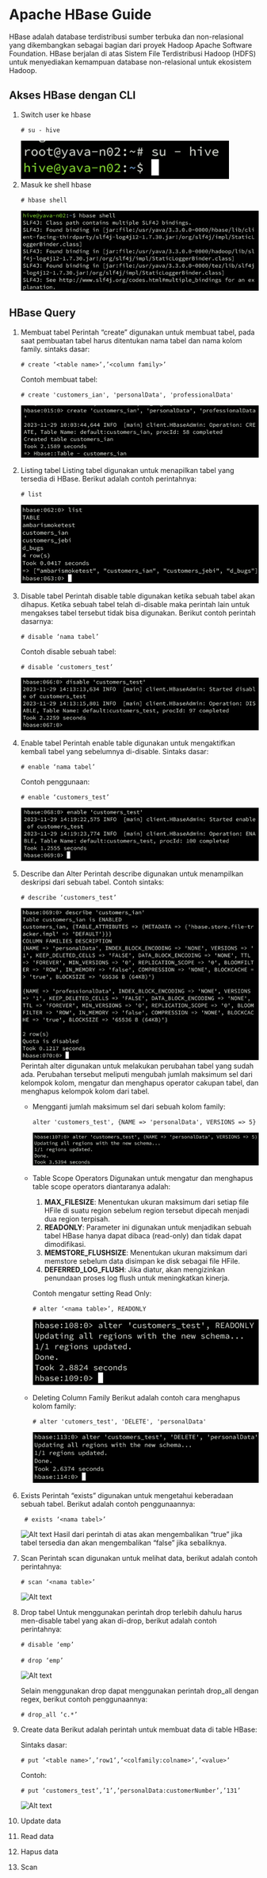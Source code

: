 # Apache HBase Guide

HBase adalah database terdistribusi sumber terbuka dan non-relasional yang dikembangkan sebagai bagian dari proyek Hadoop Apache Software Foundation. HBase berjalan di atas Sistem File Terdistribusi Hadoop (HDFS) untuk menyediakan kemampuan database non-relasional untuk ekosistem Hadoop.

## Akses HBase dengan CLI
1.	Switch user ke hbase
    ```
    # su - hive
    ```
    ![Alt text](image.png)
2.	Masuk ke shell hbase
    ```
    # hbase shell
    ```
    ![Alt text](image-1.png)
## HBase Query
1. Membuat tabel
   Perintah “create” digunakan untuk membuat tabel, pada saat pembuatan tabel harus ditentukan nama tabel dan nama kolom family.
   sintaks dasar:
   ```
   # create ‘<table name>’,’<column family>’
   ```
   Contoh membuat tabel:
   ```
   # create 'customers_ian', 'personalData', 'professionalData'
   ```
   ![Alt text](image-2.png)
2. Listing tabel
   Listing tabel digunakan untuk menapilkan tabel yang tersedia di HBase. Berikut adalah contoh perintahnya:
   ```
   # list
   ```
   ![Alt text](image-3.png)
3. Disable tabel
   Perintah disable table digunakan ketika sebuah tabel akan dihapus. Ketika sebuah tabel telah di-disable maka perintah lain untuk mengakses tabel tersebut tidak bisa digunakan. Berikut contoh perintah dasarnya:
   ```
   # disable ‘nama tabel’
   ```
   Contoh disable sebuah tabel:
   ```
   # disable ‘customers_test’
   ```
   ![Alt text](image-4.png)
4. Enable tabel
   Perintah enable table digunakan untuk mengaktifkan kembali tabel yang sebelumnya di-disable.
   Sintaks dasar:
   ```
   # enable ‘nama tabel’
   ```
   Contoh penggunaan: 
   ```
   # enable ‘customers_test’
   ```
   ![Alt text](image-5.png)
5. Describe dan Alter
   Perintah describe digunakan untuk menampilkan deskripsi dari sebuah tabel. Contoh sintaks:
   ```
   # describe ‘customers_test’
   ```
   ![Alt text](image-6.png)
   Perintah alter digunakan untuk melakukan perubahan tabel yang sudah ada. Perubahan tersebut meliputi mengubah jumlah maksimum sel dari kelompok kolom, mengatur dan menghapus operator cakupan tabel, dan menghapus kelompok kolom dari tabel.
   - Mengganti jumlah maksimum sel dari sebuah kolom family:
     ```
     alter 'customers_test', {NAME => 'personalData', VERSIONS => 5}
     ```
     ![Alt text](image-7.png)
   - Table Scope Operators
    Digunakan untuk mengatur dan menghapus table scope operators diantaranya adalah:
      1. **MAX_FILESIZE**: Menentukan ukuran maksimum dari setiap file HFile di suatu region sebelum region tersebut dipecah menjadi dua region terpisah.
       2. **READONLY**: Parameter ini digunakan untuk menjadikan sebuah tabel HBase hanya dapat dibaca (read-only) dan tidak dapat dimodifikasi.
       3. **MEMSTORE_FLUSHSIZE**: Menentukan ukuran maksimum dari memstore sebelum data disimpan ke disk sebagai file HFile.
       4. **DEFERRED_LOG_FLUSH**: Jika diatur, akan mengizinkan penundaan proses log flush untuk meningkatkan kinerja.
   
        Contoh mengatur setting Read Only: 
        ```
        # alter ‘<nama table>’, READONLY
        ```
        ![Alt text](image-8.png)
    - Deleting Column Family
        Berikut adalah contoh cara menghapus kolom family:
        ```
        # alter 'cutomers_test', 'DELETE', 'personalData'
        ```
        ![Alt text](image-9.png)

6. Exists
   Perintah “exists” digunakan untuk mengetahui keberadaan sebuah tabel. Berikut adalah contoh penggunaannya:
   ```
    # exists ‘<nama tabel>’
    ````
    ![Alt text](image-10.png)
    Hasil dari perintah di atas akan mengembalikan “true” jika tabel tersedia dan akan mengembalikan “false” jika sebaliknya.
7. Scan
   Perintah scan digunakan untuk melihat data, berikut adalah contoh perintahnya:
   ```
   # scan ‘<nama table>’
   ```
   ![Alt text](image-11.png)
8. Drop tabel
   Untuk menggunakan perintah drop terlebih dahulu harus men-disable tabel yang akan di-drop, berikut adalah contoh perintahnya:
   ```
   # disable ‘emp’
   
   # drop ‘emp’
   ```
   ![Alt text](image-12.png)

   Selain menggunakan drop dapat menggunakan perintah drop_all dengan regex, berikut contoh penggunaannya:
   ```
   # drop_all ‘c.*’
   ```
9.  Create data
    Berikut adalah perintah untuk membuat data di table HBase:
    
    Sintaks dasar:
    ```
    # put ’<table name>’,’row1’,’<colfamily:colname>’,’<value>’
    ```
    Contoh:
    ```
    # put ‘customers_test’,’1’,’personalData:customerNumber’,’131’
    ```
    ![Alt text](image-13.png)
10. Update data
11. Read data
12. Hapus data
13. Scan